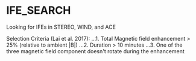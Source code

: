 # IFE_SEARCH

Looking for IFEs in STEREO, WIND, and ACE


Selection Criteria (Lai et al. 2017):
...1. Total Magnetic field enhancement > 25% (relative to ambient |B|)
...2. Duration > 10 minutes
...3. One of the three magnetic field component doesn't rotate during the enhancement
